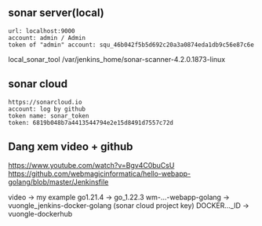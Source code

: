 ## sonar server(local)

```
url: localhost:9000
account: admin / Admin
token of "admin" account: squ_46b042f5b5d692c20a3a0874eda1db9c56e87c6e
```

local_sonar_tool
/var/jenkins_home/sonar-scanner-4.2.0.1873-linux

## sonar cloud

```
https://sonarcloud.io
account: log by github
token name: sonar_token
token: 6819b048b7a4413544794e2e15d8491d7557c72d
```

## Dang xem video + github

https://www.youtube.com/watch?v=Bgv4C0buCsU
https://github.com/webmagicinformatica/hello-webapp-golang/blob/master/Jenkinsfile

video -> my example
go1.21.4 -> go_1.22.3
wm-...-webapp-golang -> vuongle_jenkins-docker-golang (sonar cloud project key)
DOCKER...\_ID -> vuongle-dockerhub
